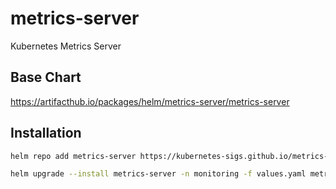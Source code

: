 # metrics-server
Kubernetes Metrics Server

## Base Chart
https://artifacthub.io/packages/helm/metrics-server/metrics-server

## Installation
```bash
helm repo add metrics-server https://kubernetes-sigs.github.io/metrics-server/

helm upgrade --install metrics-server -n monitoring -f values.yaml metrics-server/metrics-server
```
